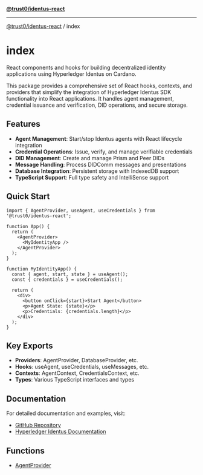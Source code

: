 [**@trust0/identus-react**](../README.md)

***

[@trust0/identus-react](../README.md) / index

# index

React components and hooks for building decentralized identity applications using Hyperledger Identus on Cardano.

This package provides a comprehensive set of React hooks, contexts, and providers that simplify the integration
of Hyperledger Identus SDK functionality into React applications. It handles agent management, credential 
issuance and verification, DID operations, and secure storage.

## Features

- **Agent Management**: Start/stop Identus agents with React lifecycle integration
- **Credential Operations**: Issue, verify, and manage verifiable credentials
- **DID Management**: Create and manage Prism and Peer DIDs
- **Message Handling**: Process DIDComm messages and presentations
- **Database Integration**: Persistent storage with IndexedDB support
- **TypeScript Support**: Full type safety and IntelliSense support

## Quick Start

```tsx
import { AgentProvider, useAgent, useCredentials } from '@trust0/identus-react';

function App() {
  return (
    <AgentProvider>
      <MyIdentityApp />
    </AgentProvider>
  );
}

function MyIdentityApp() {
  const { agent, start, state } = useAgent();
  const { credentials } = useCredentials();

  return (
    <div>
      <button onClick={start}>Start Agent</button>
      <p>Agent State: {state}</p>
      <p>Credentials: {credentials.length}</p>
    </div>
  );
}
```

## Key Exports

- **Providers**: AgentProvider, DatabaseProvider, etc.
- **Hooks**: useAgent, useCredentials, useMessages, etc.
- **Contexts**: AgentContext, CredentialsContext, etc.
- **Types**: Various TypeScript interfaces and types

## Documentation

For detailed documentation and examples, visit:
- [GitHub Repository](https://github.com/trust0-project/identus-react)
- [Hyperledger Identus Documentation](https://hyperledger-identus.github.io/docs/)

## Functions

- [AgentProvider](functions/AgentProvider.md)

